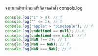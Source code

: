 จงหาผลลัพธ์ทั้งหมดที่เกิดจากคำสั่ง console.log

```js
console.log("1" > 4); // f
console.log("" <= 1); // t
console.log("apple" > "pineapple"); // f
console.log(undefined == null); // t
console.log(undefined === null); // f
console.log(NaN !== 2); // t
console.log(NaN == NaN); // f
console.log(NaN === NaN); // f
```
